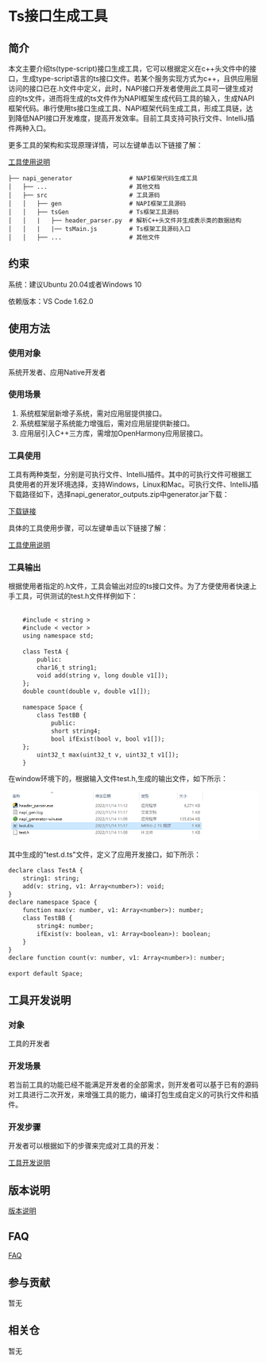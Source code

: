 # Ts接口生成工具

## 简介
本文主要介绍ts(type-script)接口生成工具，它可以根据定义在c++头文件中的接口，生成type-script语言的ts接口文件。若某个服务实现方式为c++，且供应用层访问的接口已在.h文件中定义，此时，NAPI接口开发者使用此工具可一键生成对应的ts文件，进而将生成的ts文件作为NAPI框架生成代码工具的输入，生成NAPI框架代码。串行使用ts接口生成工具、NAPI框架代码生成工具，形成工具链，达到降低NAPI接口开发难度，提高开发效率。目前工具支持可执行文件、IntelliJ插件两种入口。

更多工具的架构和实现原理详情，可以左键单击以下链接了解：

[工具使用说明](https://gitee.com/openharmony/napi_generator/tree/master/docs/ts/INSTRUCTION_ZH.md)

	├── napi_generator                # NAPI框架代码生成工具
	│   ├── ...                       # 其他文档
	│   ├── src                       # 工具源码
	│   │   ├── gen                   # NAPI框架工具源码
	│   │   ├── tsGen                 # Ts框架工具源码
	│   │   |   ├── header_parser.py  # 解析C++头文件并生成表示类的数据结构
	│   │   |   |── tsMain.js         # Ts框架工具源码入口
	│   │   ├── ...                   # 其他文件

## 约束
系统：建议Ubuntu 20.04或者Windows 10

依赖版本：VS Code 1.62.0

## 使用方法

### 使用对象

系统开发者、应用Native开发者

### 使用场景

1) 系统框架层新增子系统，需对应用层提供接口。
2) 系统框架层子系统能力增强后，需对应用层提供新接口。
3) 应用层引入C++三方库，需增加OpenHarmony应用层接口。

### 工具使用

工具有两种类型，分别是可执行文件、IntelliJ插件。其中的可执行文件可根据工具使用者的开发环境选择，支持Windows，Linux和Mac。可执行文件、IntelliJ插下载路径如下，选择napi_generator_outputs.zip中generator.jar下载：

[下载链接](http://ftp.kaihongdigi.com:5000/fsdownload/mKjfCmPjk/generator_outputs_NAPI_0930)

具体的工具使用步骤，可以左键单击以下链接了解：

[工具使用说明](https://gitee.com/openharmony/napi_generator/tree/master/docs/ts/INSTRUCTION_ZH.md)

### 工具输出

根据使用者指定的.h文件，工具会输出对应的ts接口文件。为了方便使用者快速上手工具，可供测试的test.h文件样例如下：

```

	#include < string >
	#include < vector >
	using namespace std;

	class TestA {
    	public:
    	char16_t string1;
    	void add(string v, long double v1[]);
	};
	double count(double v, double v1[]);

	namespace Space {
    	class TestBB {
        	public:
        	short string4;
        	bool ifExist(bool v, bool v1[]);
	};
    	uint32_t max(uint32_t v, uint32_t v1[]);
	}
```

在window环境下的，根据输入文件test.h,生成的输出文件，如下所示：

![](../../figures/h-2-ts-succ.png)


其中生成的"test.d.ts"文件，定义了应用开发接口，如下所示：

	declare class TestA {
		string1: string;
		add(v: string, v1: Array<number>): void;
	}
	declare namespace Space {
		function max(v: number, v1: Array<number>): number;
		class TestBB {
	    	string4: number;
	    	ifExist(v: boolean, v1: Array<boolean>): boolean;
		}
	}
	declare function count(v: number, v1: Array<number>): number;
	
	export default Space;


## 工具开发说明

### 对象

工具的开发者

### 开发场景

若当前工具的功能已经不能满足开发者的全部需求，则开发者可以基于已有的源码对工具进行二次开发，来增强工具的能力，编译打包生成自定义的可执行文件和插件。

### 开发步骤

开发者可以根据如下的步骤来完成对工具的开发：

 [工具开发说明](https://gitee.com/openharmony/napi_generator/tree/master/docs/ts/DEVELOP_ZH.md)

## 版本说明

 [版本说明](https://gitee.com/openharmony/napi_generator/blob/master/release-notes/ts_Gen-1.0.md)

## FAQ

  [FAQ](https://gitee.com/openharmony/napi_generator/tree/master/docs/ts/FAQ.md)

## 参与贡献

暂无

## 相关仓

暂无
